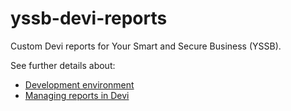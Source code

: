 # yssb-devi-reports

Custom Devi reports for Your Smart and Secure Business (YSSB).

See further details about:

- [Development environment](doc/README.md#development-environment)
- [Managing reports in Devi](doc/README.md#managing-reports-in-devi)
